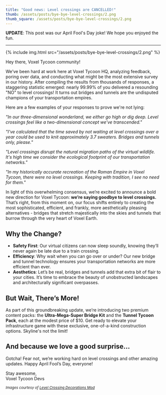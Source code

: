 ```yaml
---
title: "Good news: Level crossings are CANCELLED!"
thumb: /assets/posts/bye-bye-level-crossings/2.png
thumb_square: /assets/posts/bye-bye-level-crossings/2.png
---
```


**UPDATE**: This post was our April Fool's Day joke! We hope you enjoyed the fun.

---

{% include img.html src="/assets/posts/bye-bye-level-crossings/2.png" %}

Hey there, Voxel Tycoon community!

We’ve been hard at work here at Voxel Tycoon HQ, analyzing feedback, poring over data, and conducting what might be the most extensive survey in our history. After compiling the results from thousands of responses, a staggering statistic emerged: nearly 99.99% of you delivered a resounding "NO" to level crossings! It turns out bridges and tunnels are the undisputed champions of your transportation empires.

Here are a few examples of your responses to prove we're not lying:

*"In our three-dimensional wonderland, we either go high or dig deep. Level crossings feel like a two-dimensional concept we've transcended."*

*"I've calculated that the time saved by not waiting at level crossings over a year could be used to knit approximately 3.7 sweaters. Bridges and tunnels only, please."*

*"Level crossings disrupt the natural migration paths of the virtual wildlife. It's high time we consider the ecological footprint of our transportation networks."*

*"In my historically accurate recreation of the Roman Empire in Voxel Tycoon, there were no level crossings. Keeping with tradition, I see no need for them."*

In light of this overwhelming consensus, we’re excited to announce a bold new direction for Voxel Tycoon: **we’re saying goodbye to level crossings.** That’s right, from this moment on, our focus shifts entirely to creating the most sophisticated, efficient, and frankly, more aesthetically pleasing alternatives - bridges that stretch majestically into the skies and tunnels that burrow through the very heart of Voxel Earth.

## Why the Change?

- **Safety First**: Our virtual citizens can now sleep soundly, knowing they’ll never again be late due to a train crossing.
- **Efficiency**: Why wait when you can go over or under? Our new bridge and tunnel technology ensures your transportation networks are more efficient than ever.
- **Aesthetics**: Let’s be real, bridges and tunnels add that extra bit of flair to your cities. It’s time to embrace the beauty of unobstructed landscapes and architecturally significant overpasses.

## But Wait, There’s More!

As part of this groundbreaking update, we’re introducing two premium content packs: the **Ultra-Mega-Super Bridge Kit** and the **Tunnel Tycoon Pack**,  each at the modest price of $10. Get ready to elevate your infrastructure game with these exclusive, one-of-a-kind construction options. Skyline's not the limit!

## And because we love a good surprise…

Gotcha! Fear not, we’re working hard on level crossings and other amazing updates. Happy April Fool’s Day, everyone!

Stay awesome,  
Voxel Tycoon Devs

<small>*Images courtesy of [Level Crossing Decorations Mod](https://steamcommunity.com/sharedfiles/filedetails/?id=2937529983)*</small>